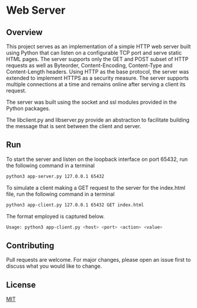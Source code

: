 # Web Server
## Overview
This project serves as an implementation of a simple HTTP web server built using Python that can listen on a configurable TCP port and serve static HTML pages.
The server supports only the GET and POST subset of HTTP requests as well as Byteorder, Content-Encoding, Content-Type and Content-Length headers.
Using HTTP as the base protocol, the server was extended to implement HTTPS as a security measure.
The server supports multiple connections at a time and remains online after serving a client its request.

The server was built using the socket and ssl modules provided in the Python packages.

The libclient.py and libserver.py provide an abstraction to facilitate building the message that is sent between the client and server.

## Run
To start the server and listen on the loopback interface on port 65432, run the following command in a terminal
```bash
python3 app-server.py 127.0.0.1 65432
```
To simulate a client making a GET request to the server for the index.html file, run the following command in a terminal
```bash
python3 app-client.py 127.0.0.1 65432 GET index.html
```
The format employed is captured below.
```bash
Usage: python3 app-client.py <host> <port> <action> <value>
```

## Contributing
Pull requests are welcome. For major changes, please open an issue first to discuss what you would like to change.


## License
[MIT](https://choosealicense.com/licenses/mit/)

